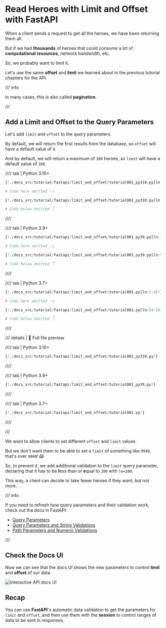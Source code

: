# Read Heroes with Limit and Offset with FastAPI

When a client sends a request to get all the heroes, we have been returning them all.

But if we had **thousands** of heroes that could consume a lot of **computational resources**, network bandwidth, etc.

So, we probably want to limit it.

Let's use the same **offset** and **limit** we learned about in the previous tutorial chapters for the API.

/// info

In many cases, this is also called **pagination**.

///

## Add a Limit and Offset to the Query Parameters

Let's add `limit` and `offset` to the query parameters.

By default, we will return the first results from the database, so `offset` will have a default value of `0`.

And by default, we will return a maximum of `100` heroes, so `limit` will have a default value of `100`.

//// tab | Python 3.10+

```Python hl_lines="1  7  9"
{!./docs_src/tutorial/fastapi/limit_and_offset/tutorial001_py310.py[ln:1-2]!}

# Code here omitted 👈

{!./docs_src/tutorial/fastapi/limit_and_offset/tutorial001_py310.py[ln:52-56]!}

# Code below omitted 👇
```

////

//// tab | Python 3.9+

```Python hl_lines="3  9  11"
{!./docs_src/tutorial/fastapi/limit_and_offset/tutorial001_py39.py[ln:1-4]!}

# Code here omitted 👈

{!./docs_src/tutorial/fastapi/limit_and_offset/tutorial001_py39.py[ln:54-58]!}

# Code below omitted 👇
```

////

//// tab | Python 3.7+

```Python hl_lines="3  9  11"
{!./docs_src/tutorial/fastapi/limit_and_offset/tutorial001.py[ln:1-4]!}

# Code here omitted 👈

{!./docs_src/tutorial/fastapi/limit_and_offset/tutorial001.py[ln:54-58]!}

# Code below omitted 👇
```

////

/// details | 👀 Full file preview

//// tab | Python 3.10+

```Python
{!./docs_src/tutorial/fastapi/limit_and_offset/tutorial001_py310.py!}
```

////

//// tab | Python 3.9+

```Python
{!./docs_src/tutorial/fastapi/limit_and_offset/tutorial001_py39.py!}
```

////

//// tab | Python 3.7+

```Python
{!./docs_src/tutorial/fastapi/limit_and_offset/tutorial001.py!}
```

////

///

We want to allow clients to set different `offset` and `limit` values.

But we don't want them to be able to set a `limit` of something like `9999`, that's over `9000`! 😱

So, to prevent it, we add additional validation to the `limit` query parameter, declaring that it has to be **l**ess than or **e**qual to `100` with `le=100`.

This way, a client can decide to take fewer heroes if they want, but not more.

/// info

If you need to refresh how query parameters and their validation work, check out the docs in FastAPI:

* <a href="https://fastapi.khulnasoft.com/tutorial/query-params/" class="external-link" target="_blank">Query Parameters</a>
* <a href="https://fastapi.khulnasoft.com/tutorial/query-params-str-validations/" class="external-link" target="_blank">Query Parameters and String Validations</a>
* <a href="https://fastapi.khulnasoft.com/tutorial/path-params-numeric-validations/" class="external-link" target="_blank">Path Parameters and Numeric Validations</a>

///

## Check the Docs UI

Now we can see that the docs UI shows the new parameters to control **limit** and **offset** of our data.

<img class="shadow" alt="Interactive API docs UI" src="/img/tutorial/fastapi/limit-and-offset/image01.png">

## Recap

You can use **FastAPI**'s automatic data validation to get the parameters for `limit` and `offset`, and then use them with the **session** to control ranges of data to be sent in responses.
